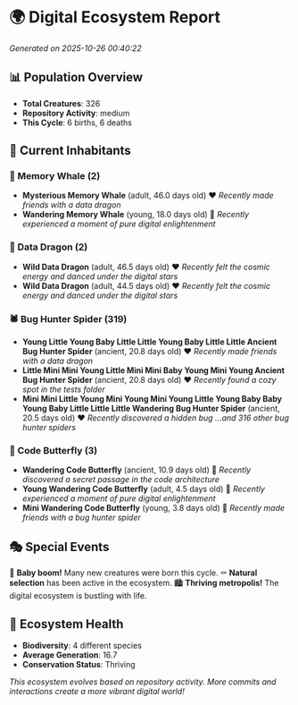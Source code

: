 # 🌍 Digital Ecosystem Report
*Generated on 2025-10-26 00:40:22*

## 📊 Population Overview
- **Total Creatures**: 326
- **Repository Activity**: medium
- **This Cycle**: 6 births, 6 deaths

## 👥 Current Inhabitants

### 🐋 Memory Whale (2)
- **Mysterious Memory Whale** (adult, 46.0 days old) ❤️
  *Recently made friends with a data dragon*
- **Wandering Memory Whale** (young, 18.0 days old) 💚
  *Recently experienced a moment of pure digital enlightenment*

### 🐉 Data Dragon (2)
- **Wild Data Dragon** (adult, 46.5 days old) ❤️
  *Recently felt the cosmic energy and danced under the digital stars*
- **Wild Data Dragon** (adult, 44.5 days old) ❤️
  *Recently felt the cosmic energy and danced under the digital stars*

### 🕷️ Bug Hunter Spider (319)
- **Young Little Young Baby Little Little Young Baby Little Little Ancient Bug Hunter Spider** (ancient, 20.8 days old) ❤️
  *Recently made friends with a data dragon*
- **Little Mini Mini Young Little Mini Mini Baby Young Mini Young Ancient Bug Hunter Spider** (ancient, 20.8 days old) ❤️
  *Recently found a cozy spot in the tests folder*
- **Mini Mini Little Young Mini Young Mini Young Little Young Baby Baby Young Baby Little Little Little Wandering Bug Hunter Spider** (ancient, 20.5 days old) ❤️
  *Recently discovered a hidden bug*
  *...and 316 other bug hunter spiders*

### 🦋 Code Butterfly (3)
- **Wandering Code Butterfly** (ancient, 10.9 days old) 💛
  *Recently discovered a secret passage in the code architecture*
- **Young Wandering Code Butterfly** (adult, 4.5 days old) 💚
  *Recently experienced a moment of pure digital enlightenment*
- **Mini Wandering Code Butterfly** (young, 3.8 days old) 💚
  *Recently made friends with a bug hunter spider*

## 🎭 Special Events

🎉 **Baby boom!** Many new creatures were born this cycle.
⚰️ **Natural selection** has been active in the ecosystem.
🏙️ **Thriving metropolis!** The digital ecosystem is bustling with life.

## 🔬 Ecosystem Health
- **Biodiversity**: 4 different species
- **Average Generation**: 16.7
- **Conservation Status**: Thriving

*This ecosystem evolves based on repository activity. More commits and interactions create a more vibrant digital world!*